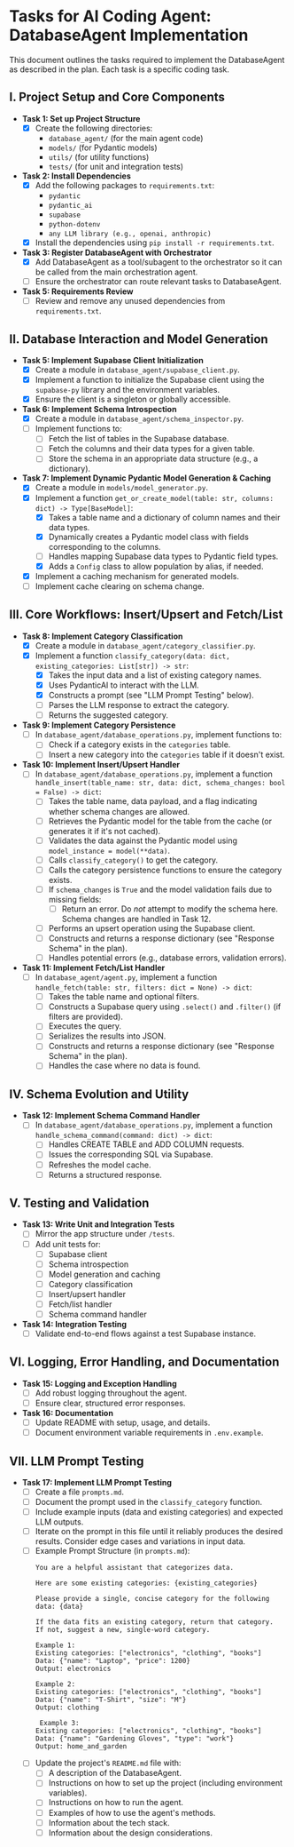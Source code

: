 # Tasks for AI Coding Agent: DatabaseAgent Implementation

This document outlines the tasks required to implement the DatabaseAgent as described in the plan. Each task is a specific coding task.

## I. Project Setup and Core Components

* **Task 1: Set up Project Structure**
    * [x]  Create the following directories:
        * `database_agent/` (for the main agent code)
        * `models/` (for Pydantic models)
        * `utils/` (for utility functions)
        * `tests/` (for unit and integration tests)

* **Task 2: Install Dependencies**
    * [x]  Add the following packages to `requirements.txt`:
        * `pydantic`
        * `pydantic_ai`
        * `supabase`
        * `python-dotenv`
        * `any LLM library (e.g., openai, anthropic)`
    * [x]  Install the dependencies using `pip install -r requirements.txt`.

* **Task 3: Register DatabaseAgent with Orchestrator**
    * [x]  Add DatabaseAgent as a tool/subagent to the orchestrator so it can be called from the main orchestration agent.
    * [ ]  Ensure the orchestrator can route relevant tasks to DatabaseAgent.

* **Task 5: Requirements Review**
    * [ ]  Review and remove any unused dependencies from `requirements.txt`.

## II. Database Interaction and Model Generation

* **Task 5: Implement Supabase Client Initialization**
    * [x]  Create a module in `database_agent/supabase_client.py`.
    * [x]  Implement a function to initialize the Supabase client using the `supabase-py` library and the environment variables.
    * [x]  Ensure the client is a singleton or globally accessible.

* **Task 6: Implement Schema Introspection**
    * [x]  Create a module in `database_agent/schema_inspector.py`.
    * [ ]  Implement functions to:
        * [ ]  Fetch the list of tables in the Supabase database.
        * [ ]  Fetch the columns and their data types for a given table.
        * [ ]  Store the schema in an appropriate data structure (e.g., a dictionary).

* **Task 7: Implement Dynamic Pydantic Model Generation & Caching**
    * [x]  Create a module in `models/model_generator.py`.
    * [x]  Implement a function `get_or_create_model(table: str, columns: dict) -> Type[BaseModel]`:
        * [x]  Takes a table name and a dictionary of column names and their data types.
        * [x]  Dynamically creates a Pydantic model class with fields corresponding to the columns.
        * [ ]  Handles mapping Supabase data types to Pydantic field types.
        * [x]  Adds a `Config` class to allow population by alias, if needed.
    * [x]  Implement a caching mechanism for generated models.
    * [ ]  Implement cache clearing on schema change.

## III. Core Workflows: Insert/Upsert and Fetch/List

* **Task 8: Implement Category Classification**
    * [x]  Create a module in `database_agent/category_classifier.py`.
    * [x]  Implement a function `classify_category(data: dict, existing_categories: List[str]) -> str`:
        * [x]  Takes the input data and a list of existing category names.
        * [x]  Uses PydanticAI to interact with the LLM.
        * [x]  Constructs a prompt (see "LLM Prompt Testing" below).
        * [ ]  Parses the LLM response to extract the category.
        * [ ]  Returns the suggested category.

* **Task 9: Implement Category Persistence**
    * [ ]  In `database_agent/database_operations.py`, implement functions to:
        * [ ]  Check if a category exists in the `categories` table.
        * [ ]  Insert a new category into the `categories` table if it doesn't exist.

* **Task 10: Implement Insert/Upsert Handler**
    * [ ]  In `database_agent/database_operations.py`, implement a function `handle_insert(table_name: str, data: dict, schema_changes: bool = False) -> dict`:
        * [ ]  Takes the table name, data payload, and a flag indicating whether schema changes are allowed.
        * [ ]  Retrieves the Pydantic model for the table from the cache (or generates it if it's not cached).
        * [ ]  Validates the data against the Pydantic model using `model_instance = model(**data)`.
        * [ ]  Calls `classify_category()` to get the category.
        * [ ]  Calls the category persistence functions to ensure the category exists.
        * [ ]  If `schema_changes` is `True` and the model validation fails due to missing fields:
            * [ ]  Return an error.  Do *not* attempt to modify the schema here.  Schema changes are handled in Task 12.
        * [ ]  Performs an upsert operation using the Supabase client.
        * [ ]  Constructs and returns a response dictionary (see "Response Schema" in the plan).
        * [ ]  Handles potential errors (e.g., database errors, validation errors).

* **Task 11: Implement Fetch/List Handler**
    * [ ]  In `database_agent/agent.py`, implement a function `handle_fetch(table: str, filters: dict = None) -> dict`:
        * [ ]  Takes the table name and optional filters.
        * [ ]  Constructs a Supabase query using `.select()` and `.filter()` (if filters are provided).
        * [ ]  Executes the query.
        * [ ]  Serializes the results into JSON.
        * [ ]  Constructs and returns a response dictionary (see "Response Schema" in the plan).
        * [ ]  Handles the case where no data is found.

## IV. Schema Evolution and Utility

* **Task 12: Implement Schema Command Handler**
    * [ ]  In `database_agent/database_operations.py`, implement a function `handle_schema_command(command: dict) -> dict`:
        * [ ]  Handles CREATE TABLE and ADD COLUMN requests.
        * [ ]  Issues the corresponding SQL via Supabase.
        * [ ]  Refreshes the model cache.
        * [ ]  Returns a structured response.

## V. Testing and Validation

* **Task 13: Write Unit and Integration Tests**
    * [ ]  Mirror the app structure under `/tests`.
    * [ ]  Add unit tests for:
        * [ ]  Supabase client
        * [ ]  Schema introspection
        * [ ]  Model generation and caching
        * [ ]  Category classification
        * [ ]  Insert/upsert handler
        * [ ]  Fetch/list handler
        * [ ]  Schema command handler

* **Task 14: Integration Testing**
    * [ ]  Validate end-to-end flows against a test Supabase instance.

## VI. Logging, Error Handling, and Documentation

* **Task 15: Logging and Exception Handling**
    * [ ]  Add robust logging throughout the agent.
    * [ ]  Ensure clear, structured error responses.

* **Task 16: Documentation**
    * [ ]  Update README with setup, usage, and details.
    * [ ]  Document environment variable requirements in `.env.example`.

## VII. LLM Prompt Testing

* **Task 17: Implement LLM Prompt Testing**
    * [ ]  Create a file `prompts.md`.
    * [ ]  Document the prompt used in the `classify_category` function.
    * [ ]  Include example inputs (data and existing categories) and expected LLM outputs.
    * [ ]  Iterate on the prompt in this file until it reliably produces the desired results.  Consider edge cases and variations in input data.
    * [ ]  Example Prompt Structure (in `prompts.md`):
        ```
        You are a helpful assistant that categorizes data.
        
        Here are some existing categories: {existing_categories}
        
        Please provide a single, concise category for the following data: {data}
        
        If the data fits an existing category, return that category.  If not, suggest a new, single-word category.
        
        Example 1:
        Existing categories: ["electronics", "clothing", "books"]
        Data: {"name": "Laptop", "price": 1200}
        Output: electronics
        
        Example 2:
        Existing categories: ["electronics", "clothing", "books"]
        Data: {"name": "T-Shirt", "size": "M"}
        Output: clothing
        
         Example 3:
        Existing categories: ["electronics", "clothing", "books"]
        Data: {"name": "Gardening Gloves", "type": "work"}
        Output: home_and_garden
    * [ ]  Update the project's `README.md` file with:
        * [ ]  A description of the DatabaseAgent.
        * [ ]  Instructions on how to set up the project (including environment variables).
        * [ ]  Instructions on how to run the agent.
        * [ ]  Examples of how to use the agent's methods.
        * [ ]  Information about the tech stack.
        * [ ]  Information about the design considerations.
